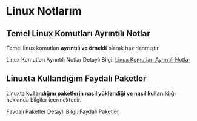 # Linux Notlarım

## Temel Linux Komutları Ayrıntılı Notlar
Temel linux komutları **ayrıntılı ve örnekli** olarak hazırlanmıştır.
 
Linux Komutları Ayrıntılı Notlar Detaylı Bilgi: [Linux Komutları Ayrıntılı Notlar](https://github.com/kaankaltakkiran/Linux_notlarim/blob/main/linux_notlar%C4%B1m/komut_notlar%C4%B1m/ayr%C4%B1nt%C4%B1l%C4%B1_komutlar.md)

## Linuxta Kullandığım Faydalı Paketler
Linuxta **kullandığım paketlerin nasıl yüklendiği ve nasıl kullanıldığı**  hakkında bilgiler içermektedir.
 
Faydalı Paketler Detaylı Bilgi: [Faydalı Paketler](https://github.com/kaankaltakkiran/Linux_notlarim/tree/main/linux_notlar%C4%B1m/faydal%C4%B1_paketler)



